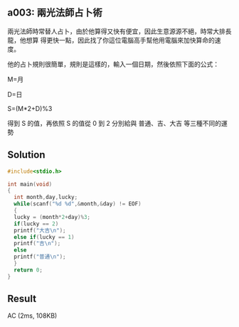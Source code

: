 ## a003: 兩光法師占卜術

兩光法師時常替人占卜，由於他算得又快有便宜，因此生意源源不絕，時常大排長龍，他想算 得更快一點，因此找了你這位電腦高手幫他用電腦來加快算命的速度。

他的占卜規則很簡單，規則是這樣的，輸入一個日期，然後依照下面的公式：

M=月

D=日 

S=(M*2+D)%3

得到 S 的值，再依照 S 的值從 0 到 2 分別給與 普通、吉、大吉 等三種不同的運勢

## Solution
```c
#include<stdio.h>

int main(void)
{
  int month,day,lucky;
  while(scanf("%d %d",&month,&day) != EOF)
  {
  lucky = (month*2+day)%3;
  if(lucky == 2)
  printf("大吉\n");
  else if(lucky == 1)
  printf("吉\n");
  else
  printf("普通\n");
  }
  return 0;
}
```
## Result
AC (2ms, 108KB)
